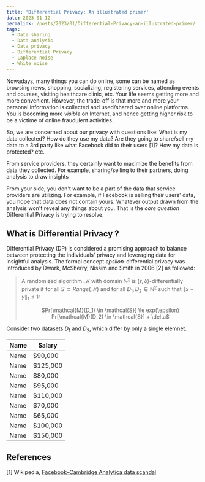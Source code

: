 ```yaml
---
title: 'Differential Privacy: An illustrated primer'
date: 2023-01-12
permalink: /posts/2023/01/Differential-Privacy-an-illustrated-primer/
tags:
  - Data sharing
  - Data analysis
  - Data privacy 
  - Differential Privacy
  - Laplace noise
  - White noise
---
```


Nowadays, many things you can do online, some can be named as browsing news, shopping, socializing, registering services, attending events and courses, visiting healthcare clinic, etc. Your life seems getting more and more convenient. However, the trade-off is that more and more your personal information is collected and used/shared over online platforms. You is becoming more *visible* on Internet, and hence getting higher risk to be a victime of online fraudulent activities. 

So, we are concerned about our privacy with questions like: What is my data collected? How do they use my data? Are they going to share/sell my data to a 3rd party like what Facebook did to their users [1]? How my data is protected? etc.

From service providers, they certainly want to maximize the benefits from data they collected. For example, sharing/selling to their partners, doing analysis to draw insights 

From your side, you don't want to be a part of the data that service providers are utilizing. For example, if Facebook is selling their users' data, you hope that data does not contain yours. Whatever output drawn from the analysis won't reveal any things about you. That is the *core question* Differential Privacy is trying to resolve. 

## What is Differential Privacy ?

Differential Privacy (DP) is considered a promising approach to balance between protecting the individuals' privacy and leveraging data for insightful analysis. The formal concept $epsilon$-differential privacy was introduced by Dwork, McSherry, Nissim and Smith in 2006 [2] as followed:

> A randomized algorithm $\mathcal{M}$ with domain $\mathbb{N}^{\chi}$ is $(\epsilon, \delta)$-differentially private if for all $S \subset Range(\mathcal{M})$ and for all $D_1, D_2 \in \mathbb{N}^{\chi}$ such that $\| x - y \|_1 \le 1:$
> <div align="center"> $Pr[\mathcal{M}(D_1) \in \mathcal{S}] \le exp(\epsilon) Pr[\mathcal{M}(D_2) \in \mathcal{S}] + \delta$ </div>


Consider two datasets $D_1$ and $D_2$, which differ by only a single elemnet. 

|  Name                   |  Salary     |
|  ---------------------- |  ---------  |
|  Name                   |  $90,000    |
|  Name                   |  $125,000   |
|  Name                   |  $80,000    |
|  Name                   |  $95,000    |
|  Name                   |  $110,000   |
|  Name                   |  $70,000    |
|  Name                   |  $65,000    |
|  Name                   |  $100,000   |
|  Name                   |  $150,000   |


## References
[1] Wikipedia, [Facebook–Cambridge Analytica data scandal](https://en.wikipedia.org/wiki/Facebook%E2%80%93Cambridge_Analytica_data_scandal)
